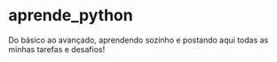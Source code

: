 # aprende_python
Do básico ao avançado, aprendendo sozinho e postando aqui todas as minhas tarefas e desafios!
